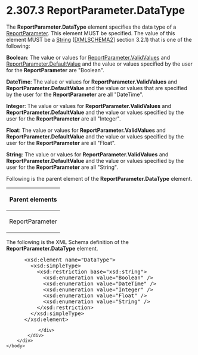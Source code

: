 <html dir="LTR" xmlns:mshelp="http://msdn.microsoft.com/mshelp" xmlns:ddue="http://ddue.schemas.microsoft.com/authoring/2003/5" xmlns:xlink="http://www.w3.org/1999/xlink" xmlns:tool="http://www.microsoft.com/tooltip">
    <head>
        <meta http-equiv="Content-Type" content="text/html; CHARSET=utf-8"></meta>
        <meta name="save" content="history"></meta>
        <title>2.307.3 ReportParameter.DataType</title>
        <xml>
            <mshelp:toctitle title="2.307.3 ReportParameter.DataType"></mshelp:toctitle>
            <mshelp:rltitle title="[MS-RDL]: ReportParameter.DataType"></mshelp:rltitle>
            <mshelp:keyword index="A" term="248a4828-635d-45ec-9f6b-c2f601ed1fa1"></mshelp:keyword>
            <mshelp:attr name="DCSext.ContentType" value="open specification"></mshelp:attr>
            <mshelp:attr name="AssetID" value="248a4828-635d-45ec-9f6b-c2f601ed1fa1"></mshelp:attr>
            <mshelp:attr name="TopicType" value="kbRef"></mshelp:attr>
            <mshelp:attr name="DCSext.Title" value="[MS-RDL]: ReportParameter.DataType" />
        </xml>
    </head>
    <body>
        <div id="header">
            <h1 class="heading">2.307.3 ReportParameter.DataType</h1>
        </div>
        <div id="mainSection">
            <div id="mainBody">
                <div id="allHistory" class="saveHistory"></div>
                <div id="sectionSection0" class="section" name="collapseableSection">
                    

<p>The <b>ReportParameter.DataType</b> element specifies the
data type of a <a href="7c3f4c83-9172-48db-94c1-693295c5d623.html">ReportParameter</a>.
This element MUST be specified. The value of this element MUST be a <a href="1ed81ef3-a683-45e3-aaad-bd2bbe71bc3d.html">String</a> (<a href="https://go.microsoft.com/fwlink/?LinkId=90610">[XMLSCHEMA2]</a> section
3.2.1) that is one of the following:</p>

<p><b>Boolean</b>: The value or values for <a href="391604b0-2c0d-4f51-82ae-0c30e75345a4.html">ReportParameter.ValidValues</a>
and <a href="8e66448d-9239-490c-8c81-5d4bce32e4d8.html">ReportParameter.DefaultValue</a>
and the value or values specified by the user for the <b>ReportParameter</b>
are &quot;Boolean&quot;.</p>

<p><b>DateTime</b>: The value or values for <b>ReportParameter.ValidValues</b>
and <b>ReportParameter.DefaultValue</b> and the value or values that are
specified by the user for the <b>ReportParameter</b> are all
&quot;DateTime&quot;.</p>

<p><b>Integer</b>: The value or values for <b>ReportParameter.ValidValues</b>
and <b>ReportParameter.DefaultValue</b> and the value or values specified by
the user for the <b>ReportParameter</b> are all &quot;Integer&quot;.</p>

<p><b>Float</b>: The value or values for <b>ReportParameter.ValidValues</b>
and <b>ReportParameter.DefaultValue</b> and the value or values specified by
the user for the <b>ReportParameter</b> are all &quot;Float&quot;.</p>

<p><b>String</b>: The value or values for <b>ReportParameter.ValidValues</b>
and <b>ReportParameter.DefaultValue</b> and the value or values specified by
the user for the <b>ReportParameter</b> are all &quot;String&quot;.</p>

<p>Following is the parent element of the <b>ReportParameter.DataType</b>
element.</p>

<table>
 <thead>
  <tr>
   <th>
   <p>Parent elements</p>
   </th>
  </tr>
 </thead>
 <tr>
  <td>
  <p>ReportParameter</p>
  </td>
 </tr>
</table>

<p>The following is the XML Schema definition of the <b>ReportParameter.DataType</b>
element.</p>

<dl>
<dd>
<div><pre> &lt;xsd:element name=&quot;DataType&quot;&gt;
   &lt;xsd:simpleType&gt;
     &lt;xsd:restriction base=&quot;xsd:string&quot;&gt;
       &lt;xsd:enumeration value=&quot;Boolean&quot; /&gt;
       &lt;xsd:enumeration value=&quot;DateTime&quot; /&gt;
       &lt;xsd:enumeration value=&quot;Integer&quot; /&gt;
       &lt;xsd:enumeration value=&quot;Float&quot; /&gt;
       &lt;xsd:enumeration value=&quot;String&quot; /&gt;
     &lt;/xsd:restriction&gt;
   &lt;/xsd:simpleType&gt;
 &lt;/xsd:element&gt;
</pre></div>
</dd></dl>


                </div>
            </div>
        </div>
    </body>
</html>